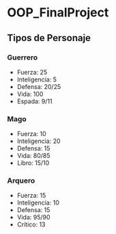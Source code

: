 # OOP_FinalProject

## Tipos de Personaje
### Guerrero 
* Fuerza: 25
* Inteligencia: 5
* Defensa: 20/25
* Vida: 100
* Espada: 9/11

### Mago
* Fuerza: 10 
* Inteligencia: 20
* Defensa: 15
* Vida: 80/85
* Libro: 15/10

### Arquero
* Fuerza: 15
* Inteligencia: 10
* Defensa: 15
* Vida: 95/90
* Crítico: 13
